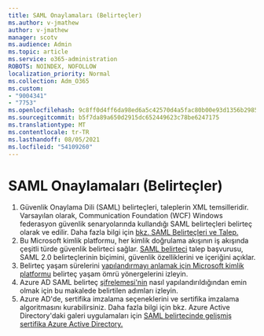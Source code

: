 ```yaml
---
title: SAML Onaylamaları (Belirteçler)
ms.author: v-jmathew
author: v-jmathew
manager: scotv
ms.audience: Admin
ms.topic: article
ms.service: o365-administration
ROBOTS: NOINDEX, NOFOLLOW
localization_priority: Normal
ms.collection: Adm_O365
ms.custom:
- "9004341"
- "7753"
ms.openlocfilehash: 9c8ff0d4ff6da98ed6a5c42570d4a5fac80b00e93d1356b298528bd8d2c51a5f
ms.sourcegitcommit: b5f7da89a650d2915dc652449623c78be6247175
ms.translationtype: MT
ms.contentlocale: tr-TR
ms.lasthandoff: 08/05/2021
ms.locfileid: "54109260"
---
```

# <a name="saml-assertions-tokens"></a>SAML Onaylamaları (Belirteçler)

1. Güvenlik Onaylama Dili (SAML) belirteçleri, taleplerin XML temsilleridir. Varsayılan olarak, Communication Foundation (WCF) Windows federasyon güvenlik senaryolarında kullandığı SAML belirteçleri belirteç olarak ve edilir. Daha fazla bilgi için [bkz. SAML Belirteçleri ve Talep.](https://docs.microsoft.com/dotnet/framework/wcf/feature-details/saml-tokens-and-claims)
2. Bu Microsoft kimlik platformu, her kimlik doğrulama akışının iş akışında çeşitli türde güvenlik belirteci sağlar. [SAML belirteci](https://docs.microsoft.com/azure/active-directory/develop/reference-saml-tokens) talep başvurusu, SAML 2.0 belirteçlerinin biçimini, güvenlik özelliklerini ve içeriğini açıklar.
3. Belirteç yaşam sürelerini [yapılandırmayı anlamak için Microsoft kimlik platformu](https://docs.microsoft.com/azure/active-directory/develop/active-directory-configurable-token-lifetimes) belirteç yaşam ömrü yönergelerini izleyin.
4. Azure AD SAML belirteç [şifrelemesi'nin](https://docs.microsoft.com/azure/active-directory/manage-apps/howto-saml-token-encryption) nasıl yapılandırıldığından emin olmak için bu makalede belirtilen adımları izleyin.
5. Azure AD'de, sertifika imzalama seçeneklerini ve sertifika imzalama algoritmasını kurabilirsiniz. Daha fazla bilgi için bkz. Azure Active Directory'daki galeri uygulamaları için [SAML belirtecinde gelişmiş sertifika Azure Active Directory.](https://docs.microsoft.com/azure/active-directory/manage-apps/certificate-signing-options)

